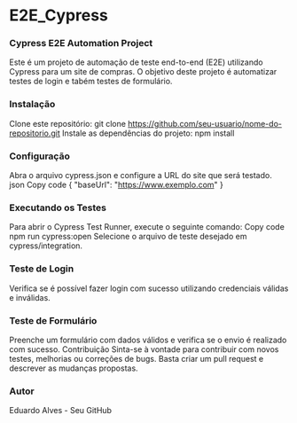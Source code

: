 # E2E_Cypress
### Cypress E2E Automation Project
Este é um projeto de automação de teste end-to-end (E2E) utilizando Cypress para um site de compras. O objetivo deste projeto é automatizar testes de login e tabém testes de formulário.

### Instalação
Clone este repositório: git clone https://github.com/seu-usuario/nome-do-repositorio.git
Instale as dependências do projeto: npm install

### Configuração
Abra o arquivo cypress.json e configure a URL do site que será testado.
json
Copy code
{
  "baseUrl": "https://www.exemplo.com"
}
### Executando os Testes
Para abrir o Cypress Test Runner, execute o seguinte comando:
Copy code
npm run cypress:open
Selecione o arquivo de teste desejado em cypress/integration.

### Teste de Login
Verifica se é possível fazer login com sucesso utilizando credenciais válidas e inválidas.

### Teste de Formulário
Preenche um formulário com dados válidos e verifica se o envio é realizado com sucesso.
Contribuição
Sinta-se à vontade para contribuir com novos testes, melhorias ou correções de bugs. Basta criar um pull request e descrever as mudanças propostas.

### Autor
Eduardo Alves - Seu GitHub
